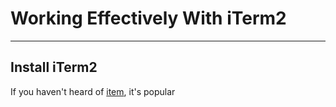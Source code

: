 # Working Effectively With iTerm2
- - - -
## Install iTerm2
If you haven't heard of [item](http://www.iterm2.com/), it's popular
